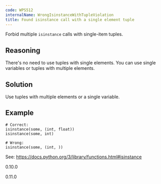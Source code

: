```yaml
---
code: WPS512
internalName: WrongIsinstanceWithTupleViolation
title: Found isinstance call with a single element tuple
---
```


Forbid multiple `isinstance` calls with single-item tuples.

## Reasoning
There's no need to use tuples with single elements. You can use
single variables or tuples with multiple elements.

## Solution
Use tuples with multiple elements or a single variable.

## Example

    # Correct:
    isinstance(some, (int, float))
    isinstance(some, int)
    
    # Wrong:
    isinstance(some, (int, ))

See: <https://docs.python.org/3/library/functions.html#isinstance>

<div class="versionadded">

0.10.0

</div>

<div class="versionchanged">

0.11.0

</div>